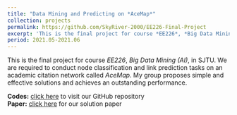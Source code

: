 ```yaml
---
title: "Data Mining and Predicting on *AceMap*"
collection: projects
permalink: https://github.com/SkyRiver-2000/EE226-Final-Project
excerpt: 'This is the final project for course *EE226*, *Big Data Mining (AI)*, in SJTU. We are required to conduct node classification and link prediction tasks on an academic citation network called *AceMap*. My group proposes simple and effective solutions and achieves an outstanding performance.'
period: 2021.05-2021.06
---
```

This is the final project for course *EE226*, *Big Data Mining (AI)*, in SJTU. We are required to conduct node classification and link prediction tasks on an academic citation network called *AceMap*. My group proposes simple and effective solutions and achieves an outstanding performance.

**Codes:** [click here](https://github.com/SkyRiver-2000/EE226-Final-Project) to visit our GitHub repository  
**Paper:** [click here](../files/EE226-report.pdf) for our solution paper
